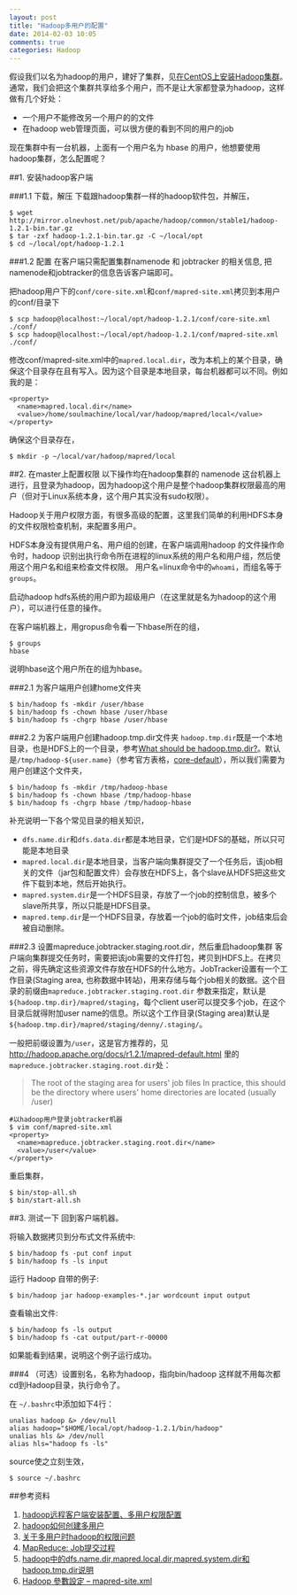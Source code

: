 ```yaml
---
layout: post
title: "Hadoop多用户的配置"
date: 2014-02-03 10:05
comments: true
categories: Hadoop
---
```

假设我们以名为hadoop的用户，建好了集群，见[在CentOS上安装Hadoop集群](http://www.yanjiuyanjiu.com/blog/20140202)。通常，我们会把这个集群共享给多个用户，而不是让大家都登录为hadoop，这样做有几个好处：

* 一个用户不能修改另一个用户的的文件
* 在hadoop web管理页面，可以很方便的看到不同的用户的job

现在集群中有一台机器，上面有一个用户名为 hbase 的用户，他想要使用hadoop集群，怎么配置呢？

##1. 安装hadoop客户端

###1.1 下载，解压
下载跟hadoop集群一样的hadoop软件包，并解压，

    $ wget http://mirror.olnevhost.net/pub/apache/hadoop/common/stable1/hadoop-1.2.1-bin.tar.gz
    $ tar -zxf hadoop-1.2.1-bin.tar.gz -C ~/local/opt
    $ cd ~/local/opt/hadoop-1.2.1

###1.2 配置
在客户端只需配置集群namenode 和 jobtracker 的相关信息, 把namenode和jobtracker的信息告诉客户端即可。

把hadoop用户下的`conf/core-site.xml`和`conf/mapred-site.xml`拷贝到本用户的conf/目录下


    $ scp hadoop@localhost:~/local/opt/hadoop-1.2.1/conf/core-site.xml ./conf/
    $ scp hadoop@localhost:~/local/opt/hadoop-1.2.1/conf/mapred-site.xml ./conf/

修改conf/mapred-site.xml中的`mapred.local.dir`，改为本机上的某个目录，确保这个目录存在且有写入。因为这个目录是本地目录，每台机器都可以不同。例如我的是：

    <property>
      <name>mapred.local.dir</name>
      <value>/home/soulmachine/local/var/hadoop/mapred/local</value>
    </property>

确保这个目录存在，

    $ mkdir -p ~/local/var/hadoop/mapred/local

<!-- more -->

##2. 在master上配置权限
以下操作均在hadoop集群的 namenode 这台机器上进行，且登录为hadoop，因为hadoop这个用户是整个hadoop集群权限最高的用户（但对于Linux系统本身，这个用户其实没有sudo权限）。

Hadoop关于用户权限方面，有很多高级的配置，这里我们简单的利用HDFS本身的文件权限检查机制，来配置多用户。

HDFS本身没有提供用户名、用户组的创建，在客户端调用hadoop 的文件操作命令时，hadoop 识别出执行命令所在进程的linux系统的用户名和用户组，然后使用这个用户名和组来检查文件权限。 用户名=linux命令中的`whoami`，而组名等于`groups`。 

启动hadoop hdfs系统的用户即为超级用户（在这里就是名为hadoop的这个用户），可以进行任意的操作。

在客户端机器上，用gropus命令看一下hbase所在的组，

    $ groups
    hbase

说明hbase这个用户所在的组为hbase。

###2.1 为客户端用户创建home文件夹

    $ bin/hadoop fs -mkdir /user/hbase
    $ bin/hadoop fs -chown hbase /user/hbase
    $ bin/hadoop fs -chgrp hbase /user/hbase

###2.2 为客户端用户创建hadoop.tmp.dir文件夹
`hadoop.tmp.dir`既是一个本地目录，也是HDFS上的一个目录，参考[What should be hadoop.tmp.dir?](http://stackoverflow.com/questions/2354525/what-should-be-hadoop-tmp-dir)。默认是`/tmp/hadoop-${user.name}`（参考官方表格，[core-default](http://hadoop.apache.org/docs/r1.2.1/core-default.html)），所以我们需要为用户创建这个文件夹，

    $ bin/hadoop fs -mkdir /tmp/hadoop-hbase
    $ bin/hadoop fs -chown hbase /tmp/hadoop-hbase
    $ bin/hadoop fs -chgrp hbase /tmp/hadoop-hbase

补充说明一下各个常见目录的相关知识，

* `dfs.name.dir`和`dfs.data.dir`都是本地目录，它们是HDFS的基础，所以只可能是本地目录
* `mapred.local.dir`是本地目录，当客户端向集群提交了一个任务后，该job相关的文件（jar包和配置文件）会存放在HDFS上，各个slave从HDFS把这些文件下载到本地，然后开始执行。
* `mapred.system.dir`是一个HDFS目录，存放了一个job的控制信息，被多个slave所共享，所以只能是HDFS目录。
* `mapred.temp.dir`是一个HDFS目录，存放着一个job的临时文件，job结束后会被自动删除。

###2.3 设置mapreduce.jobtracker.staging.root.dir，然后重启hadoop集群
客户端向集群提交任务时，需要把该job需要的文件打包，拷贝到HDFS上。在拷贝之前，得先确定这些资源文件存放在HDFS的什么地方。JobTracker设置有一个工作目录(Staging area, 也称数据中转站)，用来存储与每个job相关的数据。这个目录的前缀由`mapreduce.jobtracker.staging.root.dir` 参数来指定，默认是`${hadoop.tmp.dir}/mapred/staging`，每个client user可以提交多个job，在这个目录后就得附加user name的信息。所以这个工作目录(Staging area)默认是`${hadoop.tmp.dir}/mapred/staging/denny/.staging/`。

一般把前缀设置为`/user`，这是官方推荐的，见 <http://hadoop.apache.org/docs/r1.2.1/mapred-default.html> 里的`mapreduce.jobtracker.staging.root.dir`处：

> The root of the staging area for users' job files In practice, this should be the directory where users' home directories are located (usually /user)

    #以hadoop用户登录jobtracker机器
    $ vim conf/mapred-site.xml
    <property>
      <name>mapreduce.jobtracker.staging.root.dir</name>
      <value>/user</value>
    </property>

重启集群，

    $ bin/stop-all.sh
    $ bin/start-all.sh

##3. 测试一下
回到客户端机器。

将输入数据拷贝到分布式文件系统中:

    $ bin/hadoop fs -put conf input
    $ bin/hadoop fs -ls input

运行 Hadoop 自带的例子:

    $ bin/hadoop jar hadoop-examples-*.jar wordcount input output

查看输出文件:

    $ bin/hadoop fs -ls output
    $ bin/hadoop fs -cat output/part-r-00000

如果能看到结果，说明这个例子运行成功。

###4 （可选）设置别名，名称为hadoop，指向bin/hadoop
这样就不用每次都cd到Hadoop目录，执行命令了。

在 `~/.bashrc`中添加如下4行：

	unalias hadoop &> /dev/null
	alias hadoop="$HOME/local/opt/hadoop-1.2.1/bin/hadoop"
	unalias hls &> /dev/null
	alias hls="hadoop fs -ls"

source使之立刻生效，

	$ source ~/.bashrc

##参考资料

1. [hadoop远程客户端安装配置、多用户权限配置](http://blog.csdn.net/j3smile/article/details/7887826)
1. [hadoop如何创建多用户](http://blog.csdn.net/a999wt/article/details/8718707)
1. [关于多用户时hadoop的权限问题](http://blog.sina.com.cn/s/blog_605f5b4f0101897z.html)
1. [MapReduce: Job提交过程](http://langyu.iteye.com/blog/909170)
1. [hadoop中的dfs.name.dir,mapred.local.dir,mapred.system.dir和hadoop.tmp.dir说明](http://www.hadoopor.com/archiver/tid-481.html)
1. [Hadoop 參數設定 – mapred-site.xml](http://fenriswolf.me/2012/08/06/hadoop-%E5%8F%83%E6%95%B8%E8%A8%AD%E5%AE%9A-mapred-site-xml/)

